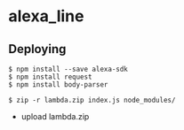 # alexa_line

## Deploying
```
$ npm install --save alexa-sdk
$ npm install request
$ npm install body-parser

$ zip -r lambda.zip index.js node_modules/
```

- upload lambda.zip

